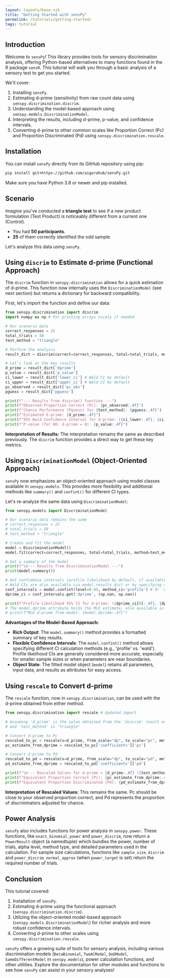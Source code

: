 ```yaml
---
layout: layouts/base.njk
title: "Getting Started with sensPy"
permalink: /tutorials/getting-started/
tags: tutorial
---
```


## Introduction

Welcome to `sensPy`! This library provides tools for sensory discrimination analysis, offering Python-based alternatives to many functions found in the R package `sensR`. This tutorial will walk you through a basic analysis of a sensory test to get you started.

We'll cover:
1.  Installing `sensPy`.
2.  Estimating d-prime (sensitivity) from raw count data using `senspy.discrimination.discrim`.
3.  Understanding the model-based approach using `senspy.models.DiscriminationModel`.
4.  Interpreting the results, including d-prime, p-value, and confidence intervals.
5.  Converting d-prime to other common scales like Proportion Correct (Pc) and Proportion Discriminated (Pd) using `senspy.discrimination.rescale`.

## Installation

You can install `sensPy` directly from its GitHub repository using pip:

```bash
pip install git+https://github.com/aigorahub/sensPy.git
```

Make sure you have Python 3.8 or newer and pip installed.

## Scenario

Imagine you've conducted a **triangle test** to see if a new product formulation (Test Product) is noticeably different from a current one (Control). 
*   You had **50 participants**.
*   **25** of them correctly identified the odd sample.

Let's analyze this data using `sensPy`.

## Using `discrim` to Estimate d-prime (Functional Approach)

The `discrim` function in `senspy.discrimination` allows for a quick estimation of d-prime. This function now internally uses the `DiscriminationModel` (see next section) but returns a dictionary for backward compatibility.

First, let's import the function and define our data:

```python
from senspy.discrimination import discrim
import numpy as np # For printing arrays nicely if needed

# Our scenario data
correct_responses = 25
total_trials = 50
test_method = "triangle"

# Perform the analysis
result_dict = discrim(correct=correct_responses, total=total_trials, method=test_method)

# Let's look at the key results
d_prime = result_dict['dprime']
p_value = result_dict['p_value']
ci_lower = result_dict['lower_ci'] # Wald CI by default
ci_upper = result_dict['upper_ci'] # Wald CI by default
pc_observed = result_dict['pc_obs']
pguess = result_dict['pguess']

print(f"--- Results from discrim() function ---")
print(f"Observed Proportion Correct (Pc): {pc_observed:.4f}")
print(f"Chance Performance (Pguess) for {test_method}: {pguess:.4f}")
print(f"Estimated d-prime: {d_prime:.4f}")
print(f"95% Wald Confidence Interval for d-prime: ({ci_lower:.4f}, {ci_upper:.4f})")
print(f"P-value (for H0: d-prime = 0): {p_value:.4f}")
```

**Interpretation of Results:**
The interpretation remains the same as described previously. The `discrim` function provides a direct way to get these key metrics.

## Using `DiscriminationModel` (Object-Oriented Approach)

`sensPy` now emphasizes an object-oriented approach using model classes available in `senspy.models`. This provides more flexibility and additional methods like `summary()` and `confint()` for different CI types.

Let's re-analyze the same data using `DiscriminationModel`:

```python
from senspy.models import DiscriminationModel

# Our scenario data remains the same
# correct_responses = 25
# total_trials = 50
# test_method = "triangle"

# Create and fit the model
model = DiscriminationModel()
model.fit(correct=correct_responses, total=total_trials, method=test_method)

# Get a summary of the model
print(f"\n--- Results from DiscriminationModel ---")
print(model.summary())

# Get confidence intervals (profile likelihood by default, if available)
# Wald CIs are also available via model.results_dict or by specifying method_ci='wald'
conf_intervals = model.confint(level=0.95, method_ci='profile') # Or 'wald'
dprime_ci = conf_intervals.get('dprime', (np.nan, np.nan))

print(f"Profile Likelihood 95% CI for d-prime: ({dprime_ci[0]:.4f}, {dprime_ci[1]:.4f})")
# The model.dprime attribute holds the MLE estimate, also available in model.results_dict['dprime']
# print(f"MLE d-prime from model: {model.dprime:.4f}")
```

**Advantages of the Model-Based Approach:**
*   **Rich Output**: The `model.summary()` method provides a formatted summary of key results.
*   **Flexible Confidence Intervals**: The `model.confint()` method allows specifying different CI calculation methods (e.g., 'profile' vs. 'wald'). Profile likelihood CIs are generally considered more accurate, especially for smaller sample sizes or when parameters are near boundaries.
*   **Object State**: The fitted model object (`model`) retains all parameters, input data, and results as attributes for easy access.

## Using `rescale` to Convert d-prime

The `rescale` function, now in `senspy.discrimination`, can be used with the d-prime obtained from either method.

```python
from senspy.discrimination import rescale # Updated import

# Assuming 'd_prime' is the value obtained from the 'discrim' result or model.dprime
# and 'test_method' is "triangle"

# Convert d-prime to Pc
rescaled_to_pc = rescale(x=d_prime, from_scale="dp", to_scale="pc", method=test_method)
pc_estimate_from_dprime = rescaled_to_pc['coefficients']['pc']

# Convert d-prime to Pd
rescaled_to_pd = rescale(x=d_prime, from_scale="dp", to_scale="pd", method=test_method)
pd_estimate_from_dprime = rescaled_to_pd['coefficients']['pd']

print(f"\n--- Rescaled Values for d-prime = {d_prime:.4f} ({test_method} method) ---")
print(f"Equivalent Proportion Correct (Pc): {pc_estimate_from_dprime:.4f}")
print(f"Equivalent Proportion Discriminated (Pd): {pd_estimate_from_dprime:.4f}")
```

**Interpretation of Rescaled Values:**
This remains the same. Pc should be close to your observed proportion correct, and Pd represents the proportion of discriminators adjusted for chance.

## Power Analysis

`sensPy` also includes functions for power analysis in `senspy.power`. These functions, like `exact_binomial_power` and `power_discrim`, now return a `PowerResult` object (a namedtuple) which bundles the power, number of trials, alpha level, method type, and detailed parameters used in the calculation. For sample size calculations, functions like `sample_size_discrim` and `power_discrim_normal_approx` (when `power_target` is set) return the required number of trials.

## Conclusion

This tutorial covered:
1.  Installation of `sensPy`.
2.  Estimating d-prime using the functional approach (`senspy.discrimination.discrim`).
3.  Utilizing the object-oriented model-based approach (`senspy.models.DiscriminationModel`) for richer analysis and more robust confidence intervals.
4.  Converting d-prime to other scales using `senspy.discrimination.rescale`.

`sensPy` offers a growing suite of tools for sensory analysis, including various discrimination models (`BetaBinomial`, `TwoACModel`, `DoDModel`, `SameDifferentModel` in `senspy.models`), power calculation functions, and other utilities. Explore the documentation for other modules and functions to see how `sensPy` can assist in your sensory analyses!
